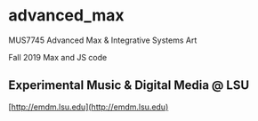# advanced_max
 MUS7745 Advanced Max & Integrative Systems Art

Fall 2019 Max and JS code


## Experimental Music & Digital Media @ LSU

[http://emdm.lsu.edu](http://emdm.lsu.edu)


